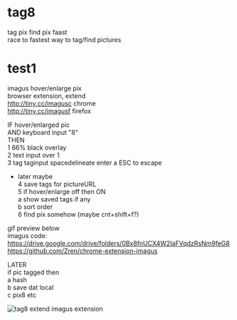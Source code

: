 # tag8
tag pix find pix faast  
race to fastest way to tag/find pictures  
  
# test1  
imagus hover/enlarge pix  
browser extension, extend  
http://tiny.cc/imagusc chrome    
http://tiny.cc/imagusf firefox  
    
IF hover/enlarged pic  
AND keyboard input "8"   
THEN  
1 66% black overlay  
2 text input over 1  
3 tag taginput spacedelineate enter
a ESC to escape    
+ later maybe     
4 save tags for pictureURL  
5 if hover/enlarge off then ON  
a show saved tags if any  
b sort order  
6 find pix somehow (maybe cnt+shift+f?)  

gif preview below  
imagus code:    
https://drive.google.com/drive/folders/0Bx8fnUCX4W2IaFVqdzRsNm9feG8  
https://github.com/Zren/chrome-extension-imagus  

LATER  
if pic tagged then  
a hash   
b save dat local    
c pix8 etc  

![tag8 extend imagus extension](https://i.imgur.com/GMvh5fZ.gif)

